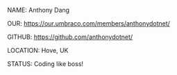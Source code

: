NAME: Anthony Dang

OUR: https://our.umbraco.com/members/anthonydotnet/

GITHUB: https://github.com/anthonydotnet/

LOCATION: Hove, UK

STATUS: Coding like boss!
